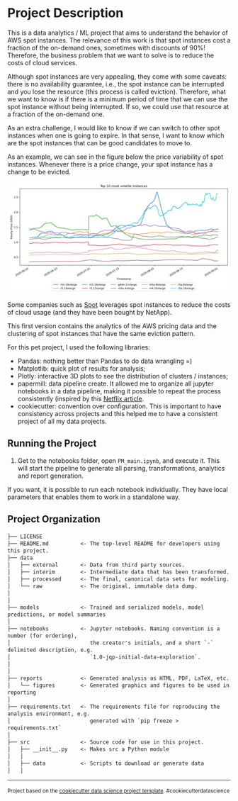 Project Description
==============================

This is a data analytics / ML project that aims to understand the behavior of AWS spot instances. The relevance of this work is that spot instances cost a fraction of the on-demand ones, sometimes with discounts of 90%! Therefore, the business problem that we want to solve is to reduce the costs of cloud services.

Although spot instances are very appealing, they come with some caveats: there is no availability guarantee, i.e., the spot instance can be interrupted and you lose the resource (this process is called eviction). Therefore, what we want to know is if there is a minimum period of time that we can use the spot instance without being interrupted. If so, we could use that resource at a fraction of the on-demand one.

As an extra challenge, I would like to know if we can switch to other spot instances when one is going to expire. In that sense, I want to know which are the spot instances that can be good candidates to move to.

As an example, we can see in the figure below the price variability of spot instances. Whenever there is a price change, your spot instance has a change to be evicted.

![Price variability](https://github.com/wongwalter/aws_simple_algorithm/blob/main/reports/figures/plot_step_4_most_volatile_instances.png)

Some companies such as [Spot](https://spot.io) leverages spot instances to reduce the costs of cloud usage (and they have been bought by NetApp).

This first version contains the analytics of the AWS pricing data and the clustering of spot instances that have the same eviction pattern.

For this pet project, I used the following libraries:
- Pandas: nothing better than Pandas to do data wrangling =)
- Matplotlib: quick plot of results for analysis;
- Plotly: interactive 3D plots to see the distribution of clusters / instances;
- papermill: data pipeline create. It allowed me to organize all jupyter notebooks in a data pipeline, making it possible to repeat the process consistently (inspired by this [Netflix article](https://netflixtechblog.com/notebook-innovation-591ee3221233).
- cookiecutter: convention over configuration. This is important to have consistency across projects and this helped me to have a consistent project of all my data projects.


Running the Project
------------

1. Get to the notebooks folder, open `PM_main.ipynb`, and execute it. This will start the pipeline to generate all parsing, transformations, analytics and report generation.

If you want, it is possible to run each notebook individually. They have local parameters that enables them to work in a standalone way.

Project Organization
------------

    ├── LICENSE
    ├── README.md          <- The top-level README for developers using this project.
    ├── data
    │   ├── external       <- Data from third party sources.
    │   ├── interim        <- Intermediate data that has been transformed.
    │   ├── processed      <- The final, canonical data sets for modeling.
    │   └── raw            <- The original, immutable data dump.
    │
    │
    ├── models             <- Trained and serialized models, model predictions, or model summaries
    │
    ├── notebooks          <- Jupyter notebooks. Naming convention is a number (for ordering),
    │                         the creator's initials, and a short `-` delimited description, e.g.
    │                         `1.0-jqp-initial-data-exploration`.
    │
    │
    ├── reports            <- Generated analysis as HTML, PDF, LaTeX, etc.
    │   └── figures        <- Generated graphics and figures to be used in reporting
    │
    ├── requirements.txt   <- The requirements file for reproducing the analysis environment, e.g.
    │                         generated with `pip freeze > requirements.txt`
    │
    ├── src                <- Source code for use in this project.
    │   ├── __init__.py    <- Makes src a Python module
    │   │
    │   ├── data           <- Scripts to download or generate data
    │   │   
--------

<p><small>Project based on the <a target="_blank" href="https://drivendata.github.io/cookiecutter-data-science/">cookiecutter data science project template</a>. #cookiecutterdatascience</small></p>
